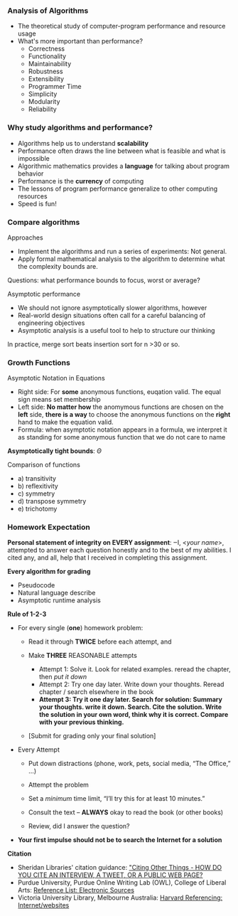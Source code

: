 ### Analysis of Algorithms

- The theoretical study of computer-program performance and resource usage
- What's more important than performance?
  - Correctness
  - Functionality
  - Maintainability
  - Robustness
  - Extensibility
  - Programmer Time
  - Simplicity
  - Modularity
  - Reliability

### Why study algorithms and performance?

- Algorithms help us to understand **scalability**
- Performance often draws the line between what is feasible and what is impossible
- Algorithmic mathematics provides a **language** for talking about program behavior
- Performance is the **currency** of computing
- The lessons of program performance generalize to other computing resources
- Speed is fun!

### Compare algorithms

Approaches

- Implement the algorithms and run a series of experiments: Not general. 
- Apply formal mathematical analysis to the algorithm to determine what the complexity bounds are.

Questions: what performance bounds to focus, worst or average?

Asymptotic performance

- We should not ignore asymptotically slower algorithms, however
- Real-world design situations often call for a careful balancing of engineering objectives
- Asymptotic analysis is a useful tool to help to structure our thinking

In practice, merge sort beats insertion sort for n >30 or so. 

### Growth Functions

Asymptotic Notation in Equations

- Right side: For **some** anonymous functions, euqation valid. The equal sign means set membership
- Left side: **No matter how** the anomymous functions are chosen on the **left** side, **there is a way** to choose the anonymous functions on the **right** hand to make the equation valid. 
- Formula: when asymptotic notation appears in a formula, we interpret it as standing for some anonymous function that we do not care to name

**Asymptotically tight bounds**: $\Theta$

Comparison of functions

- a)  transitivity
- b)  reflexitivity
- c)  symmetry
- d)  transpose symmetry
- e)  trichotomy

### Homework Expectation

**Personal statement of integrity on EVERY assignment**: ‒I, <*your name*>, attempted to answer each question honestly and to the best of my abilities. I cited any, and all, help that I received in completing this assignment.

**Every algorithm for grading**

- Pseudocode
- Natural language describe
- Asymptotic runtime analysis

**Rule of 1-2-3**

- For every single (**one**) homework problem: 

  - Read it through **TWICE** before each attempt, and

  - Make **THREE** REASONABLE attempts
    - Attempt 1: Solve it. Look for related examples. reread the chapter, then *put it down*
    - Attempt 2: Try one day later. Write down your thoughts. Reread chapter / search elsewhere in the book
    - **Attempt 3: Try it one day later. Search for solution: Summary your thoughts. write it down. Search. Cite the solution. Write the solution in your own word, think why it is correct. Compare with your previous thinking.** 

  - [Submit for grading only your final solution]

- Every Attempt

  - Put down distractions (phone, work, pets, social media, “The Office,” …)

  - Attempt the problem

  - Set a *minimum* time limit, “I’ll try this for at least 10 minutes.”

  - Consult the text – **ALWAYS** okay to read the book (or other books)

  - Review, did I answer the question?

- **Your first impulse should not be to search the Internet for a solution**

**Citation**

- Sheridan Libraries' citation guidance: ["Citing Other Things - HOW DO YOU CITE AN INTERVIEW, A TWEET, OR A PUBLIC WEB PAGE?](https://guides.library.jhu.edu/citing/other) 
- Purdue University, Purdue Online Writing Lab (OWL), College of Liberal Arts: [Reference List: Electronic Sources](https://owl.purdue.edu/owl/research_and_citation/apa_style/apa_formatting_and_style_guide/reference_list_electronic_sources.html)
- Victoria University Library, Melbourne Australia: [Harvard Referencing: Internet/websites](https://libraryguides.vu.edu.au/harvard/internet-websites)